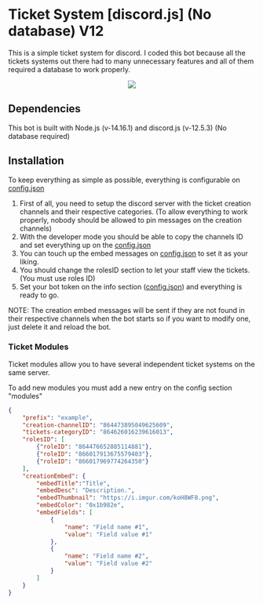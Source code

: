 # Ticket System [discord.js] (No database) V12

This is a simple ticket system for discord. 
I coded this bot because all the tickets systems out there had to many unnecessary features and all of them required a database to work properly.
<p align="center">
  <img src="https://i.imgur.com/7GZzPdd.png"/>
</p>

## Dependencies
This bot is built with Node.js (v-14.16.1) and discord.js (v-12.5.3) (No database required)

## Installation
To keep everything as simple as possible, everything is configurable on [config.json](config.json)

  1. First of all, you need to setup the discord server with the ticket creation channels and their respective categories. (To allow everything to work properly, nobody should be allowed to pin messages on the creation channels)
  2. With the developer mode you should be able to copy the channels ID and set everything up on the [config.json](config.json)
  3. You can touch up the embed messages on [config.json](config.json) to set it as your liking.
  4. You should change the rolesID section to let your staff view the tickets. (You must use roles ID)
  5. Set your bot token on the info section ([config.json](config.json)) and everything is ready to go.

NOTE: The creation embed messages will be sent if they are not found in their respective channels when the bot starts so if you want to modify one, just delete it and reload the bot.
 
### Ticket Modules
Ticket modules allow you to have several independent ticket systems on the same server.

To add new modules you must add a new entry on the config section "modules"
```json
{
    "prefix": "example",
    "creation-channelID": "864473895049625609",
    "tickets-categoryID": "864626016239616013",
    "rolesID": [
        {"roleID": "864476652885114881"},
        {"roleID": "866017913675579403"},
        {"roleID": "866017969774264350"}
    ],
    "creationEmbed": {
        "embedTitle":"Title",
        "embedDesc": "Description.",
        "embedThumbnail": "https://i.imgur.com/koH8WF8.png",
        "embedColor": "0x1b982e",
        "embedFields": [
            {
                "name": "Field name #1",
                "value": "Field value #1"
            },
            {
                "name": "Field name #2",
                "value": "Field value #2"
            }
        ]
    }
}
```
